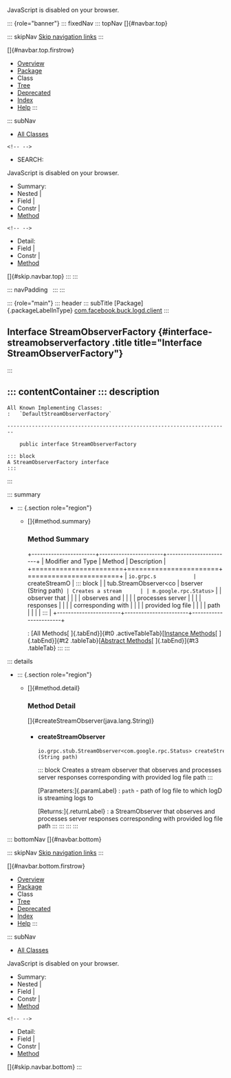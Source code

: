 <div>

JavaScript is disabled on your browser.

</div>

::: {role="banner"}
::: fixedNav
::: topNav
[]{#navbar.top}

::: skipNav
[Skip navigation links](#skip.navbar.top "Skip navigation links")
:::

[]{#navbar.top.firstrow}

-   [Overview](../../../../../index.html)
-   [Package](package-summary.html)
-   Class
-   [Tree](package-tree.html)
-   [Deprecated](../../../../../deprecated-list.html)
-   [Index](../../../../../index-all.html)
-   [Help](../../../../../help-doc.html)
:::

::: subNav
-   [All Classes](../../../../../allclasses.html)

```{=html}
<!-- -->
```
-   SEARCH:

<div>

<div>

JavaScript is disabled on your browser.

</div>

</div>

<div>

-   Summary: 
-   Nested \| 
-   Field \| 
-   Constr \| 
-   [Method](#method.summary)

```{=html}
<!-- -->
```
-   Detail: 
-   Field \| 
-   Constr \| 
-   [Method](#method.detail)

</div>

[]{#skip.navbar.top}
:::
:::

::: navPadding
 
:::
:::

::: {role="main"}
::: header
::: subTitle
[Package]{.packageLabelInType} [com.facebook.buck.logd.client](package-summary.html)
:::

## Interface StreamObserverFactory {#interface-streamobserverfactory .title title="Interface StreamObserverFactory"}
:::

::: contentContainer
::: description
-   

    All Known Implementing Classes:
    :   `DefaultStreamObserverFactory`

    ------------------------------------------------------------------------

        public interface StreamObserverFactory

    ::: block
    A StreamObserverFactory interface
    :::
:::

::: summary
-   ::: {.section role="region"}
    -   []{#method.summary}

        ### Method Summary

        +-----------------------+-----------------------+-----------------------+
        | Modifier and Type     | Method                | Description           |
        +=======================+=======================+=======================+
        | `io.grpc.s            | `createStreamO        | ::: block             |
        | tub.StreamObserver<co | bserver​(String path)` | Creates a stream      |
        | m.google.rpc.Status>` |                       | observer that         |
        |                       |                       | observes and          |
        |                       |                       | processes server      |
        |                       |                       | responses             |
        |                       |                       | corresponding with    |
        |                       |                       | provided log file     |
        |                       |                       | path                  |
        |                       |                       | :::                   |
        +-----------------------+-----------------------+-----------------------+

        : [All Methods[ ]{.tabEnd}]{#t0 .activeTableTab}[[Instance
        Methods](javascript:show(2);)[ ]{.tabEnd}]{#t2
        .tableTab}[[Abstract
        Methods](javascript:show(4);)[ ]{.tabEnd}]{#t3 .tableTab}
    :::
:::

::: details
-   ::: {.section role="region"}
    -   []{#method.detail}

        ### Method Detail

        []{#createStreamObserver(java.lang.String)}

        -   #### createStreamObserver

            ``` methodSignature
            io.grpc.stub.StreamObserver<com.google.rpc.Status> createStreamObserver​(String path)
            ```

            ::: block
            Creates a stream observer that observes and processes server
            responses corresponding with provided log file path
            :::

            [Parameters:]{.paramLabel}
            :   `path` - path of log file to which logD is streaming
                logs to

            [Returns:]{.returnLabel}
            :   a StreamObserver that observes and processes server
                responses corresponding with provided log file path
    :::
:::
:::
:::

::: bottomNav
[]{#navbar.bottom}

::: skipNav
[Skip navigation links](#skip.navbar.bottom "Skip navigation links")
:::

[]{#navbar.bottom.firstrow}

-   [Overview](../../../../../index.html)
-   [Package](package-summary.html)
-   Class
-   [Tree](package-tree.html)
-   [Deprecated](../../../../../deprecated-list.html)
-   [Index](../../../../../index-all.html)
-   [Help](../../../../../help-doc.html)
:::

::: subNav
-   [All Classes](../../../../../allclasses.html)

<div>

<div>

JavaScript is disabled on your browser.

</div>

</div>

<div>

-   Summary: 
-   Nested \| 
-   Field \| 
-   Constr \| 
-   [Method](#method.summary)

```{=html}
<!-- -->
```
-   Detail: 
-   Field \| 
-   Constr \| 
-   [Method](#method.detail)

</div>

[]{#skip.navbar.bottom}
:::

